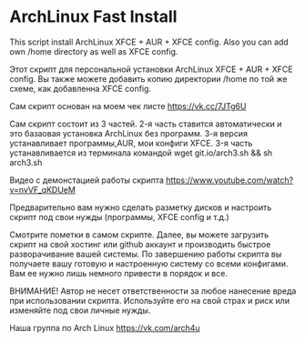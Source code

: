 # ArchLinux Fast Install
This script install ArchLinux XFCE + AUR + XFCE config. Also you can add own /home directory as well as XFCE config.

Этот скрипт для персональной установки ArchLinux XFCE + AUR + XFCE config. Вы также можете добавить копию директории /home по той же схеме, как добавленна XFCE config.

Сам скрипт основан на моем чек листе https://vk.cc/7JTg6U

Сам скрипт состоит из 3 частей. 2-я часть ставится автоматически и это базаовая установка ArchLinux без программ. 
3-я версия устанавливает программы,AUR, мои конфиги XFCE.
3-я часть устанавливается из терминала командой wget git.io/arch3.sh && sh arch3.sh

Видео с демонстацией работы скрипта https://www.youtube.com/watch?v=nvVF_qKDUeM

Предварительно вам нужно сделать разметку дисков и настроить скрипт под свои нужды (программы, XFCE config и т.д.)

Смотрите пометки в самом скрипте.
Далее, вы можете загрузить скрипт на свой хостинг или github аккаунт и производить быстрое разворачивание вашей системы.
По завершению работы скрипта вы получаете вашу готовую и настроенную систему со всеми конфигами. Вам ее нужно лишь немного привести в порядок и все.

ВНИМАНИЕ! Автор не несет ответственности за любое нанесение вреда при использовании скрипта. Используйте его на свой страх и риск или изменяйте под свои личные нужды.

Наша группа по Arch Linux 
https://vk.com/arch4u
